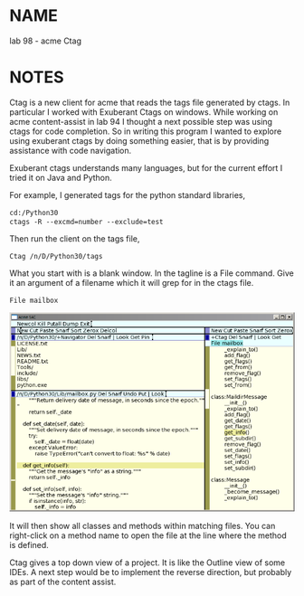 # NAME
lab 98 - acme Ctag

# NOTES
Ctag is a new client for acme that reads the tags file generated by ctags. In particular I worked with Exuberant Ctags on windows. While working on acme content-assist in lab 94 I thought a next possible step was using ctags for code completion. So in writing this program I wanted to explore using exuberant ctags by doing something easier, that is by providing assistance with code navigation.

Exuberant ctags understands many languages, but for the current effort I tried it on Java and Python.

For example, I generated tags for the python standard libraries,

	cd:/Python30
	ctags -R --excmd=number --exclude=test

Then run the client on the tags file,

	Ctag /n/D/Python30/tags
	
What you start with is a blank window. In the tagline is a File command. Give it an argument of a filename which it will grep for in the ctags file.

	File mailbox
	
![109418215737-Acme-SAC](109418215737-acme-sac_3543896033_o.png)

It will then show all classes and methods within matching files. You can right-click on a method name to open the file at the line where the method is defined.

Ctag gives a top down view of a project. It is like the Outline view of some IDEs. A next step would be to implement the reverse direction, but probably as part of the content assist.
